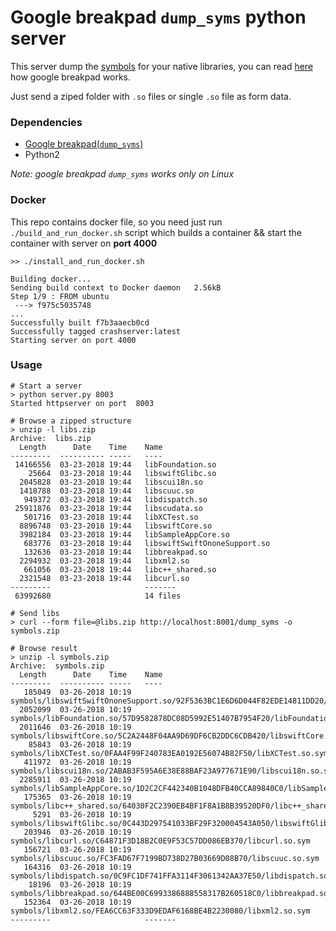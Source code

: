 # Google breakpad `dump_syms` python server

This server dump the [symbols](https://github.com/google/breakpad/blob/master/docs/getting_started_with_breakpad.md) for your native libraries, you can read [here](https://github.com/google/breakpad/blob/master/docs/getting_started_with_breakpad.md) how google breakpad works.<br/>

Just send a ziped folder with `.so` files or single `.so` file as form data.


### Dependencies
* [Google breakpad(`dump_syms`)](https://chromium.googlesource.com/breakpad/breakpad)
* Python2

*Note: google breakpad `dump_syms` works only on Linux*

### Docker
This repo contains docker file, so you need just run `./build_and_run_docker.sh` script which builds a container && start the container with server on **port 4000**

```
>> ./install_and_run_docker.sh

Building docker...
Sending build context to Docker daemon   2.56kB
Step 1/9 : FROM ubuntu
 ---> f975c5035748
...
Successfully built f7b3aaecb0cd
Successfully tagged crashserver:latest
Starting server on port 4000
```

### Usage

```
# Start a server
> python server.py 8003
Started httpserver on port  8003

# Browse a zipped structure
> unzip -l libs.zip
Archive:  libs.zip
  Length      Date    Time    Name
---------  ---------- -----   ----
 14166556  03-23-2018 19:44   libFoundation.so
    25664  03-23-2018 19:44   libswiftGlibc.so
  2045828  03-23-2018 19:44   libscui18n.so
  1418788  03-23-2018 19:44   libscuuc.so
   949372  03-23-2018 19:44   libdispatch.so
 25911876  03-23-2018 19:44   libscudata.so
   501716  03-23-2018 19:44   libXCTest.so
  8896748  03-23-2018 19:44   libswiftCore.so
  3982184  03-23-2018 19:44   libSampleAppCore.so
   683776  03-23-2018 19:44   libswiftSwiftOnoneSupport.so
   132636  03-23-2018 19:44   libbreakpad.so
  2294932  03-23-2018 19:44   libxml2.so
   661056  03-23-2018 19:44   libc++_shared.so
  2321548  03-23-2018 19:44   libcurl.so
---------                     -------
 63992680                     14 files

# Send libs
> curl --form file=@libs.zip http://localhost:8001/dump_syms -o symbols.zip

# Browse result
> unzip -l symbols.zip
Archive:  symbols.zip
  Length      Date    Time    Name
---------  ---------- -----   ----
   185049  03-26-2018 10:19   symbols/libswiftSwiftOnoneSupport.so/92F5363BC1E6D6D044F82EDE14811DD20/libswiftSwiftOnoneSupport.so.sym
  2052099  03-26-2018 10:19   symbols/libFoundation.so/57D9582878DC08D5992E51407B7954F20/libFoundation.so.sym
  2011646  03-26-2018 10:19   symbols/libswiftCore.so/5C2A2448F04AA9D69DF6CB2DDC6CDB420/libswiftCore.so.sym
    85843  03-26-2018 10:19   symbols/libXCTest.so/0FAA4F99F240783EA0192E56074B82F50/libXCTest.so.sym
   411972  03-26-2018 10:19   symbols/libscui18n.so/2ABAB3F595A6E38E88BAF23A977671E90/libscui18n.so.sym
  2285911  03-26-2018 10:19   symbols/libSampleAppCore.so/1D2C2CF442340B1048DFB40CCA89840C0/libSampleAppCore.so.sym
   175365  03-26-2018 10:19   symbols/libc++_shared.so/64030F2C2390EB4BF1F8A1B8B39520DF0/libc++_shared.so.sym
     5291  03-26-2018 10:19   symbols/libswiftGlibc.so/0C443D297541033BF29F320004543A050/libswiftGlibc.so.sym
   203946  03-26-2018 10:19   symbols/libcurl.so/C64871F3D18B2C0E9F53C57DD086EB370/libcurl.so.sym
   156721  03-26-2018 10:19   symbols/libscuuc.so/FC3FAD67F7199BD738D27B03669D08B70/libscuuc.so.sym
   164316  03-26-2018 10:19   symbols/libdispatch.so/0C9FC1DF741FFA3114F3061342AA37E50/libdispatch.so.sym
    18196  03-26-2018 10:19   symbols/libbreakpad.so/644BE00C6993386888558317B260518C0/libbreakpad.so.sym
   152364  03-26-2018 10:19   symbols/libxml2.so/FEA6CC63F333D9EDAF6168BE4B2230080/libxml2.so.sym
---------                     -------
```




